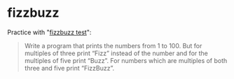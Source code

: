 # fizzbuzz

Practice with "[fizzbuzz test](http://wiki.c2.com/?FizzBuzzTest)":

> Write a program that prints the numbers from 1 to 100. But for multiples of three print “Fizz” instead of the number and for the multiples of five print “Buzz”. For numbers which are multiples of both three and five print “FizzBuzz”.

